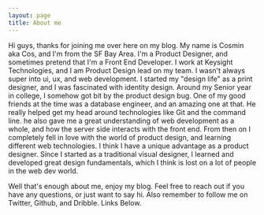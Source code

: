 ```yaml
---
layout: page
title: About me
---
```


Hi guys, thanks for joining me over here on my blog. My name is Cosmin aka Cos, and I'm from the SF Bay Area. I'm a Product Designer, and sometimes pretend that I'm a Front End Developer. I work at Keysight Technologies, and I am Product Design lead on my team. I wasn't always super into ui, ux, and web development. I started my "design life" as a print designer, and I was fascinated with identity design. Around my Senior year in college, I somehow got bit by the product design bug. One of my good friends at the time was a database engineer, and an amazing one at that. He really helped get my head around technologies like Git and the command line. he also gave me a great understanding of web development as a whole, and how the server side interacts with the front end. From then on I completely fell in love with the world of product design, and learning different web technologies. I think I have a unique advantage as a product designer. Since I started as a traditional visual designer, I learned and developed great design fundamentals, which I think is lost on a lot of people in the web dev world.

Well that's enough about me, enjoy my blog. Feel free to reach out if you have any questions, or just want to say hi. Also remember to follow me on Twitter, Github, and Dribble. Links Below.
